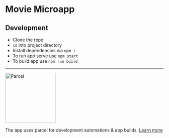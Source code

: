 # Movie Microapp

## Development

- Clone the repo
- `cd` into project directory
- Install dependencies via `npm i` 
- To run app serve use `npm start`
- To build app use `npm run build`

---

<img alt="Parcel" src="https://user-images.githubusercontent.com/19409/31321658-f6aed0f2-ac3d-11e7-8100-1587e676e0ec.png" width="160">

The app uses parcel for development automations & app builds. [Learn more](https://github.com/parcel-bundler/parcel)
